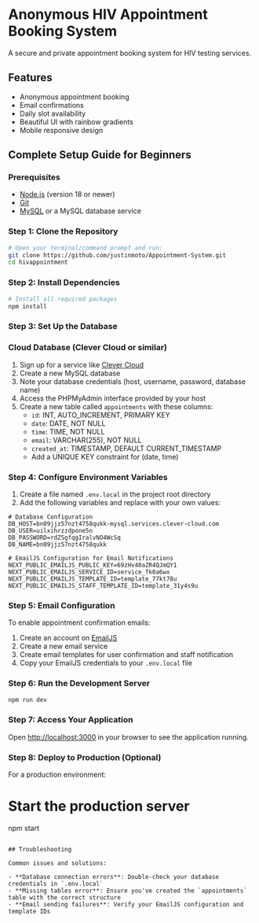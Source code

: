 # Anonymous HIV Appointment Booking System

A secure and private appointment booking system for HIV testing services.

## Features

- Anonymous appointment booking
- Email confirmations
- Daily slot availability
- Beautiful UI with rainbow gradients
- Mobile responsive design

## Complete Setup Guide for Beginners

### Prerequisites

- [Node.js](https://nodejs.org/) (version 18 or newer)
- [Git](https://git-scm.com/downloads)
- [MySQL](https://dev.mysql.com/downloads/mysql/) or a MySQL database service

### Step 1: Clone the Repository

```bash
# Open your terminal/command prompt and run:
git clone https://github.com/justinmoto/Appointment-System.git
cd hivappointment
```

### Step 2: Install Dependencies

```bash
# Install all required packages
npm install
```

### Step 3: Set Up the Database

### Cloud Database (Clever Cloud or similar)
1. Sign up for a service like [Clever Cloud](https://www.clever-cloud.com/)
2. Create a new MySQL database
3. Note your database credentials (host, username, password, database name)
4. Access the PHPMyAdmin interface provided by your host
5. Create a new table called `appointments` with these columns:
   - `id`: INT, AUTO_INCREMENT, PRIMARY KEY
   - `date`: DATE, NOT NULL
   - `time`: TIME, NOT NULL
   - `email`: VARCHAR(255), NOT NULL
   - `created_at`: TIMESTAMP, DEFAULT CURRENT_TIMESTAMP
   - Add a UNIQUE KEY constraint for (date, time)

### Step 4: Configure Environment Variables

1. Create a file named `.env.local` in the project root directory
2. Add the following variables and replace with your own values:

```
# Database Configuration
DB_HOST=bn09jjz57nzt4758qukk-mysql.services.clever-cloud.com
DB_USER=uilxihrzzdpone5n
DB_PASSWORD=rdZSgfqgIralvNO4WcSq
DB_NAME=bn09jjz57nzt4758qukk

# EmailJS Configuration for Email Notifications
NEXT_PUBLIC_EMAILJS_PUBLIC_KEY=69zHv40aZR4QJmQY1
NEXT_PUBLIC_EMAILJS_SERVICE_ID=service_fk0a6wx
NEXT_PUBLIC_EMAILJS_TEMPLATE_ID=template_77kt78u
NEXT_PUBLIC_EMAILJS_STAFF_TEMPLATE_ID=template_31y4s9u
```

### Step 5: Email Configuration

To enable appointment confirmation emails:

1. Create an account on [EmailJS](https://www.emailjs.com/)
2. Create a new email service
3. Create email templates for user confirmation and staff notification
4. Copy your EmailJS credentials to your `.env.local` file

### Step 6: Run the Development Server

```bash
npm run dev
```

### Step 7: Access Your Application

Open [http://localhost:3000](http://localhost:3000) in your browser to see the application running.

### Step 8: Deploy to Production (Optional)

For a production environment:


# Start the production server
npm start
```

## Troubleshooting

Common issues and solutions:

- **Database connection errors**: Double-check your database credentials in `.env.local`
- **Missing tables error**: Ensure you've created the `appointments` table with the correct structure
- **Email sending failures**: Verify your EmailJS configuration and template IDs



